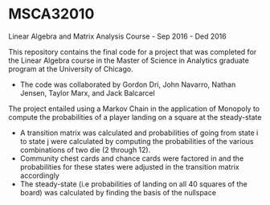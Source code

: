 # MSCA32010
Linear Algebra and Matrix Analysis Course - Sep 2016 - Ded 2016 

This repository contains the final code for a project that was completed for the Linear Algebra course in the Master of Science in Analytics
graduate program at the University of Chicago. 

- The code was collaborated by Gordon Dri, John Navarro, Nathan Jensen, Taylor Marx, and Jack Balcarcel

The project entailed using a Markov Chain in the application of Monopoly to compute the probabilities of a player landing on a square at the steady-state
- A transition matrix was calculated and probabilities of going from state i to state j were calculated by 
computing the probabilities of the various combinations of two die (2 through 12). 
- Community chest cards and chance cards were factored in and the probabilities for these states were adjusted in the transition matrix 
accordingly 
- The steady-state (i.e probabilities of landing on all 40 squares of the board) was calculated by finding the basis of the nullspace
